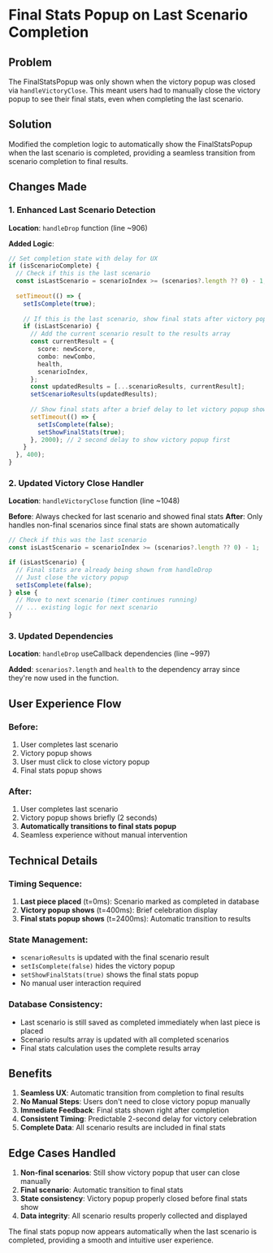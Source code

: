 # Final Stats Popup on Last Scenario Completion

## Problem
The FinalStatsPopup was only shown when the victory popup was closed via `handleVictoryClose`. This meant users had to manually close the victory popup to see their final stats, even when completing the last scenario.

## Solution
Modified the completion logic to automatically show the FinalStatsPopup when the last scenario is completed, providing a seamless transition from scenario completion to final results.

## Changes Made

### 1. Enhanced Last Scenario Detection
**Location**: `handleDrop` function (line ~906)

**Added Logic**:
```typescript
// Set completion state with delay for UX
if (isScenarioComplete) {
  // Check if this is the last scenario
  const isLastScenario = scenarioIndex >= (scenarios?.length ?? 0) - 1;
  
  setTimeout(() => {
    setIsComplete(true);
    
    // If this is the last scenario, show final stats after victory popup
    if (isLastScenario) {
      // Add the current scenario result to the results array
      const currentResult = {
        score: newScore,
        combo: newCombo,
        health,
        scenarioIndex,
      };
      const updatedResults = [...scenarioResults, currentResult];
      setScenarioResults(updatedResults);
      
      // Show final stats after a brief delay to let victory popup show first
      setTimeout(() => {
        setIsComplete(false);
        setShowFinalStats(true);
      }, 2000); // 2 second delay to show victory popup first
    }
  }, 400);
}
```

### 2. Updated Victory Close Handler
**Location**: `handleVictoryClose` function (line ~1048)

**Before**: Always checked for last scenario and showed final stats
**After**: Only handles non-final scenarios since final stats are shown automatically

```typescript
// Check if this was the last scenario
const isLastScenario = scenarioIndex >= (scenarios?.length ?? 0) - 1;

if (isLastScenario) {
  // Final stats are already being shown from handleDrop
  // Just close the victory popup
  setIsComplete(false);
} else {
  // Move to next scenario (timer continues running)
  // ... existing logic for next scenario
}
```

### 3. Updated Dependencies
**Location**: `handleDrop` useCallback dependencies (line ~997)

**Added**: `scenarios?.length` and `health` to the dependency array since they're now used in the function.

## User Experience Flow

### Before:
1. User completes last scenario
2. Victory popup shows
3. User must click to close victory popup
4. Final stats popup shows

### After:
1. User completes last scenario
2. Victory popup shows briefly (2 seconds)
3. **Automatically transitions to final stats popup**
4. Seamless experience without manual intervention

## Technical Details

### Timing Sequence:
1. **Last piece placed** (t=0ms): Scenario marked as completed in database
2. **Victory popup shows** (t=400ms): Brief celebration display
3. **Final stats popup shows** (t=2400ms): Automatic transition to results

### State Management:
- `scenarioResults` is updated with the final scenario result
- `setIsComplete(false)` hides the victory popup
- `setShowFinalStats(true)` shows the final stats popup
- No manual user interaction required

### Database Consistency:
- Last scenario is still saved as completed immediately when last piece is placed
- Scenario results array is updated with all completed scenarios
- Final stats calculation uses the complete results array

## Benefits

1. **Seamless UX**: Automatic transition from completion to final results
2. **No Manual Steps**: Users don't need to close victory popup manually
3. **Immediate Feedback**: Final stats shown right after completion
4. **Consistent Timing**: Predictable 2-second delay for victory celebration
5. **Complete Data**: All scenario results are included in final stats

## Edge Cases Handled

1. **Non-final scenarios**: Still show victory popup that user can close manually
2. **Final scenario**: Automatic transition to final stats
3. **State consistency**: Victory popup properly closed before final stats show
4. **Data integrity**: All scenario results properly collected and displayed

The final stats popup now appears automatically when the last scenario is completed, providing a smooth and intuitive user experience.
